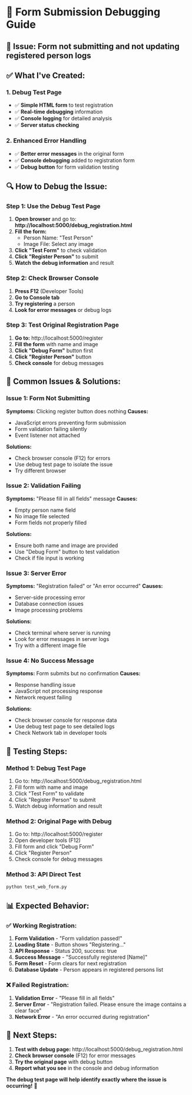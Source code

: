 # 🔧 **Form Submission Debugging Guide**

## 🚨 **Issue:** Form not submitting and not updating registered person logs

## ✅ **What I've Created:**

### **1. Debug Test Page**
- ✅ **Simple HTML form** to test registration
- ✅ **Real-time debugging** information
- ✅ **Console logging** for detailed analysis
- ✅ **Server status checking**

### **2. Enhanced Error Handling**
- ✅ **Better error messages** in the original form
- ✅ **Console debugging** added to registration form
- ✅ **Debug button** for form validation testing

## 🔍 **How to Debug the Issue:**

### **Step 1: Use the Debug Test Page**
1. **Open browser** and go to: **http://localhost:5000/debug_registration.html**
2. **Fill the form:**
   - Person Name: "Test Person"
   - Image File: Select any image
3. **Click "Test Form"** to check validation
4. **Click "Register Person"** to submit
5. **Watch the debug information** and result

### **Step 2: Check Browser Console**
1. **Press F12** (Developer Tools)
2. **Go to Console tab**
3. **Try registering** a person
4. **Look for error messages** or debug logs

### **Step 3: Test Original Registration Page**
1. **Go to:** http://localhost:5000/register
2. **Fill the form** with name and image
3. **Click "Debug Form"** button first
4. **Click "Register Person"** button
5. **Check console** for debug messages

## 🎯 **Common Issues & Solutions:**

### **Issue 1: Form Not Submitting**
**Symptoms:** Clicking register button does nothing
**Causes:**
- JavaScript errors preventing form submission
- Form validation failing silently
- Event listener not attached

**Solutions:**
- Check browser console (F12) for errors
- Use debug test page to isolate the issue
- Try different browser

### **Issue 2: Validation Failing**
**Symptoms:** "Please fill in all fields" message
**Causes:**
- Empty person name field
- No image file selected
- Form fields not properly filled

**Solutions:**
- Ensure both name and image are provided
- Use "Debug Form" button to test validation
- Check if file input is working

### **Issue 3: Server Error**
**Symptoms:** "Registration failed" or "An error occurred"
**Causes:**
- Server-side processing error
- Database connection issues
- Image processing problems

**Solutions:**
- Check terminal where server is running
- Look for error messages in server logs
- Try with a different image file

### **Issue 4: No Success Message**
**Symptoms:** Form submits but no confirmation
**Causes:**
- Response handling issue
- JavaScript not processing response
- Network request failing

**Solutions:**
- Check browser console for response data
- Use debug test page to see detailed logs
- Check Network tab in developer tools

## 🚀 **Testing Steps:**

### **Method 1: Debug Test Page**
1. Go to: http://localhost:5000/debug_registration.html
2. Fill form with name and image
3. Click "Test Form" to validate
4. Click "Register Person" to submit
5. Watch debug information and result

### **Method 2: Original Page with Debug**
1. Go to: http://localhost:5000/register
2. Open developer tools (F12)
3. Fill form and click "Debug Form"
4. Click "Register Person"
5. Check console for debug messages

### **Method 3: API Direct Test**
```cmd
python test_web_form.py
```

## 📊 **Expected Behavior:**

### **✅ Working Registration:**
1. **Form Validation** - "Form validation passed!"
2. **Loading State** - Button shows "Registering..."
3. **API Response** - Status 200, success: true
4. **Success Message** - "Successfully registered [Name]"
5. **Form Reset** - Form clears for next registration
6. **Database Update** - Person appears in registered persons list

### **❌ Failed Registration:**
1. **Validation Error** - "Please fill in all fields"
2. **Server Error** - "Registration failed. Please ensure the image contains a clear face"
3. **Network Error** - "An error occurred during registration"

## 🎉 **Next Steps:**

1. **Test with debug page:** http://localhost:5000/debug_registration.html
2. **Check browser console** (F12) for error messages
3. **Try the original page** with debug button
4. **Report what you see** in the console and debug information

**The debug test page will help identify exactly where the issue is occurring!** 🚀
